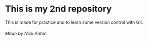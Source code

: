 # This is my 2nd repository

This is made for practice and to learn some version control with Git.	





###### Made by Nick Anton
